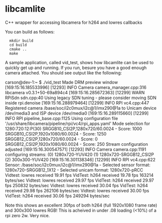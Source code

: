 # libcamlite
C++ wrapper for accessing libcamera for h264 and lowres callbacks

You can build as follows:

```
  mkdir build
  cd build
  cmake ..
  make
```


A sample application, called vid_test, shows how libcamlite can be used to quickly get up and running.  If you run, besure you have a good enough camera attached. You should see output like the following:


  carson@dev-1:~ $ ./vid_test 
  Made DRM preview window
  [169:15:16.185533996] [12293]  INFO Camera camera_manager.cpp:316 libcamera v0.3.1+50-69a894c4
  [169:15:16.285672363] [12299]  WARN RPiSdn sdn.cpp:40 Using legacy SDN tuning - please consider moving SDN inside rpi.denoise
  [169:15:16.288979464] [12299]  INFO RPI vc4.cpp:447 Registered camera /base/soc/i2c0mux/i2c@1/imx290@1a to Unicam device /dev/media3 and ISP device /dev/media0
  [169:15:16.289115660] [12299]  INFO RPI pipeline_base.cpp:1125 Using configuration file '/usr/share/libcamera/pipeline/rpi/vc4/rpi_apps.yaml'
  Mode selection for 1280:720:12:P(30)
      SRGGB10_CSI2P,1280x720/60.0024 - Score: 1000
      SRGGB10_CSI2P,1920x1080/60.0024 - Score: 1250
      SRGGB12_CSI2P,1280x720/60.0024 - Score: 0
      SRGGB12_CSI2P,1920x1080/60.0024 - Score: 250
  Stream configuration adjusted
  [169:15:16.300547571] [12293]  INFO Camera camera.cpp:1191 configuring streams: (0) 1280x720-YUV420 (1) 1280x720-SRGGB12_CSI2P (2) 300x300-YUV420
  [169:15:16.301138346] [12299]  INFO RPI vc4.cpp:622 Sensor: /base/soc/i2c0mux/i2c@1/imx290@1a - Selected sensor format: 1280x720-SRGGB12_1X12 - Selected unicam format: 1280x720-pRCC
  Vidtest: lowres received 19.91 fps
  VidTest: h264 received 19.78 fps 163214 bytes/sec
  Vidtest: lowres received 29.97 fps
  VidTest: h264 received 29.97 fps 250832 bytes/sec
  Vidtest: lowres received 30.04 fps
  VidTest: h264 received 29.98 fps 262106 bytes/sec
  Vidtest: lowres received 30.00 fps
  VidTest: h264 received 30.06 fps 249294 bytes/sec


Note this shows an excellent 30fps of both h264 (full 1920x1080 frame rate) and 300x300 lowres RGB!  This is acheived in under .08 loading (<10%) of a rpi zero 2w. Very nice.
